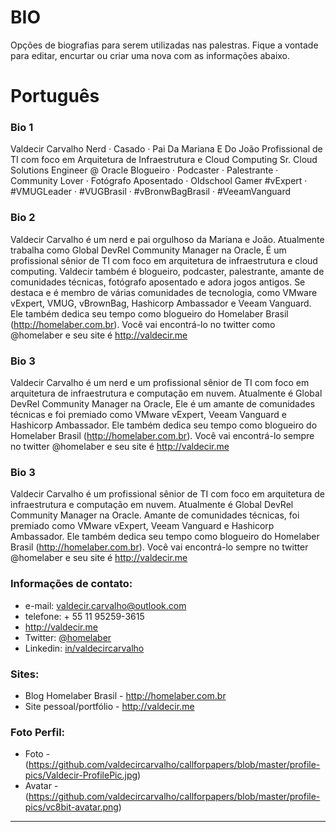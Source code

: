 # BIO
Opções de biografias para serem utilizadas nas palestras. Fique a vontade para editar, encurtar ou criar uma nova com as informações abaixo.

# Português

### Bio 1
Valdecir Carvalho
Nerd ·  Casado ·  Pai Da Mariana E  Do João 
Profissional de TI com foco em Arquitetura de Infraestrutura e Cloud Computing
Sr. Cloud Solutions Engineer @ Oracle
Blogueiro ·  Podcaster ·  Palestrante ·  Community Lover ·  Fotógrafo Aposentado ·  Oldschool Gamer 
#vExpert · #VMUGLeader · #VUGBrasil · #vBronwBagBrasil · #VeeamVanguard

### Bio 2
Valdecir Carvalho é um nerd e pai orgulhoso da Mariana e João. Atualmente trabalha como Global DevRel Community Manager na Oracle, É um profissional sênior de TI com foco em arquitetura de infraestrutura e cloud computing. Valdecir também é blogueiro, podcaster, palestrante, amante de comunidades técnicas, fotógrafo aposentado e adora jogos antigos. Se destaca e é membro de várias comunidades de tecnologia, como VMware vExpert, VMUG, vBrownBag, Hashicorp Ambassador e Veeam Vanguard. Ele também dedica seu tempo como blogueiro do Homelaber Brasil (http://homelaber.com.br). Você vai encontrá-lo no twitter como @homelaber e seu site é http://valdecir.me

### Bio 3
Valdecir Carvalho é um nerd e um profissional sênior de TI com foco em arquitetura de infraestrutura e computação em nuvem. Atualmente é Global DevRel Community Manager na Oracle, Ele é um amante de comunidades técnicas e foi premiado como VMware vExpert, Veeam Vanguard e Hashicorp Ambassador. Ele também dedica seu tempo como blogueiro do Homelaber Brasil (http://homelaber.com.br). Você vai encontrá-lo sempre no twitter @homelaber e seu site é http://valdecir.me

### Bio 3
Valdecir Carvalho é um profissional sênior de TI com foco em arquitetura de infraestrutura e computação em nuvem. Atualmente é Global DevRel Community Manager na Oracle. Amante de comunidades técnicas, foi premiado como VMware vExpert, Veeam Vanguard e Hashicorp Ambassador. Ele também dedica seu tempo como blogueiro do Homelaber Brasil (http://homelaber.com.br). Você vai encontrá-lo sempre no twitter @homelaber e seu site é http://valdecir.me

### Informações de contato:

+ e-mail: valdecir.carvalho@outlook.com
+ telefone: + 55 11 95259-3615
+ http://valdecir.me
+ Twitter: [@homelaber](https://twitter.com/homelaber)
+ Linkedin: [in/valdecircarvalho](https://linkedin.com/in/valdecircarvalho) 


### Sites:

+ Blog Homelaber Brasil - http://homelaber.com.br
+ Site pessoal/portfólio - http://valdecir.me

### Foto Perfil:

+ Foto - (https://github.com/valdecircarvalho/callforpapers/blob/master/profile-pics/Valdecir-ProfilePic.jpg)
+ Avatar - (https://github.com/valdecircarvalho/callforpapers/blob/master/profile-pics/vc8bit-avatar.png)


---
